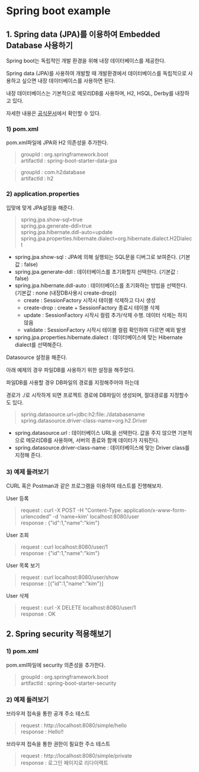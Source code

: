 # Spring boot example

## 1. Spring data (JPA)를 이용하여 Embedded Database 사용하기
Spring boot는 독립적인 개발 환경을 위해 내장 데이터베이스를 제공한다.

Spring data (JPA)를 사용하여 개발할 때 개발환경에서 데이터베이스를 독립적으로 사용하고 싶으면 내장 데이터베이스를 사용하면 된다.

내장 데이터베이스는 기본적으로 메모리DB를 사용하며, H2, HSQL, Derby를 내장하고 있다.

자세한 내용은 [공식문서](https://docs.spring.io/spring-boot/docs/current/reference/html/boot-features-sql.html)에서 확인할 수 있다.

### 1) pom.xml
pom.xml파일에 JPA와 H2 의존성을 추가한다.

> groupId : org.springframework.boot\
> artifactId : spring-boot-starter-data-jpa 

> groupId : com.h2database\
> artifactId : h2 

### 2) application.properties
입맞에 맞게 JPA설정을 해준다.

> spring.jpa.show-sql=true\
> spring.jpa.generate-ddl=true\
> spring.jpa.hibernate.ddl-auto=update\
> spring.jpa.properties.hibernate.dialect=org.hibernate.dialect.H2Dialect

- spring.jpa.show-sql : JPA에 의해 실행되는 SQL문을 디버그로 보여준다. (기본값 : false)
- spring.jpa.generate-ddl : 데이터베이스를 초기화할지 선택한다. (기본값 : false)
- spring.jpa.hibernate.ddl-auto : 데이터베이스를 초기화하는 방법을 선택한다. (기본값 : none (내장DB사용시 create-drop))
    - create : SessionFactory 시작시 테이블 삭제하고 다시 생성
    - create-drop : create + SessionFactory 종료시 테이블 삭제
    - update : SessionFactory 시작시 컬럼 추가/삭제 수행. 데이터 삭제는 하지 않음
    - validate : SessionFactory 시작시 테이블 컬럼 확인하여 다르면 예외 발생
- spring.jpa.properties.hibernate.dialect : 데이터베이스에 맞는 Hibernate dialect를 선택해준다.

Datasource 설정을 해준다.

아래 예제의 경우 파일DB를 사용하기 위한 설정을 해주었다.

파일DB를 사용할 경우 DB파일의 경로를 지정해주어야 하는데
 
경로가 ./로 시작하게 되면 프로젝트 경로에 DB파일이 생성되며, 절대경로를 지정할수도 있다.

> spring.datasource.url=jdbc:h2:file:./databasename\
> spring.datasource.driver-class-name=org.h2.Driver

- spring.datasource.url : 데이터베이스 URL을 선택한다. 값을 주지 않으면 기본적으로 메모리DB를 사용하며, 서버의 종료와 함께 데이터가 지워진다.
- spring.datasource.driver-class-name : 데이터베이스에 맞는 Driver class를 지정해 준다.

### 3) 예제 돌려보기
CURL 혹은 Postman과 같은 프로그램을 이용하여 테스트를 진행해보자.

User 등록
> request : curl -X POST -H "Content-Type: application/x-www-form-urlencoded" -d 'name=kim' localhost:8080/user\
> response : {"id":1,"name":"kim"}

User 조회
> request : curl localhost:8080/user/1\
> response : {"id":1,"name":"kim"}

User 목록 보기
> request : curl localhost:8080/user/show\
> response : [{"id":1,"name":"kim"}]

User 삭제
> request : curl -X DELETE localhost:8080/user/1\
> response : OK

## 2. Spring security 적용해보기

### 1) pom.xml
pom.xml파일에 security 의존성을 추가한다.

> groupId : org.springframework.boot\
> artifactId : spring-boot-starter-security

### 2) 예제 돌려보기
브라우져 접속을 통한 공개 주소 테스트
> request : http://localhost:8080/simple/hello \
> response : Hello!!

브라우져 접속을 통한 권한이 필요한 주소 테스트
> request : http://localhost:8080/simple/private \
> response : 로그인 페이지로 리다이렉트 